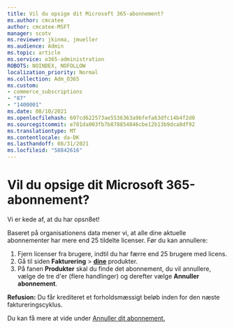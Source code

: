 ```yaml
---
title: Vil du opsige dit Microsoft 365-abonnement?
ms.author: cmcatee
author: cmcatee-MSFT
manager: scotv
ms.reviewer: jkinma, jmueller
ms.audience: Admin
ms.topic: article
ms.service: o365-administration
ROBOTS: NOINDEX, NOFOLLOW
localization_priority: Normal
ms.collection: Adm_O365
ms.custom:
- commerce_subscriptions
- "87"
- "1400001"
ms.date: 08/10/2021
ms.openlocfilehash: 697cd622573ae5536363a9bfefa63dfc14b4f2d0
ms.sourcegitcommit: e781da003fb7b878854846cbe12b13b9dca8df92
ms.translationtype: MT
ms.contentlocale: da-DK
ms.lasthandoff: 08/31/2021
ms.locfileid: "58842616"
---
```

# <a name="canceling-your-microsoft-365-subscription"></a>Vil du opsige dit Microsoft 365-abonnement?

Vi er kede af, at du har opsn8et!
  
Baseret på organisationens data mener vi, at alle dine aktuelle abonnementer har mere end 25 tildelte licenser. Før du kan annullere:

1. Fjern licenser fra brugere, indtil du har færre end 25 brugere med licens.
2. Gå til siden **Fakturering** \> **[dine](https://go.microsoft.com/fwlink/p/?linkid=842054)** produkter.
3. På fanen **Produkter** skal du finde det abonnement, du vil annullere, vælge de tre d'er (flere handlinger) og derefter vælge **Annuller abonnement**.

**Refusion:** Du får krediteret et forholdsmæssigt beløb inden for den næste faktureringscyklus.

Du kan få mere at vide under [Annuller dit abonnement.](https://docs.microsoft.com/microsoft-365/commerce/subscriptions/cancel-your-subscription)